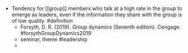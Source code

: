 - Tendency for [[group]] members who talk at a high rate in the group to emerge as leaders, even if the information they share with the group is of low quality. #definition
	- Forsyth, D. R. (2019). Group dynamics (Seventh edition). Cengage. #forsythGroupDynamics2019
	- seminar, theme #leadership
	-